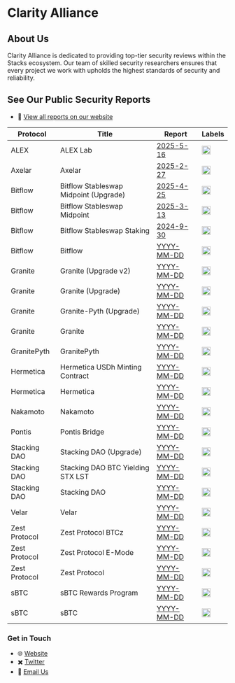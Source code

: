 # Clarity Alliance

## About Us
Clarity Alliance is dedicated to providing top-tier security reviews within the Stacks ecosystem. Our team of skilled security researchers ensures that every project we work with upholds the highest standards of security and reliability.

## See Our Public Security Reports

- 📑 [View all reports on our website](https://www.clarityalliance.org/reports)

| Protocol       | Title                                  | Report                                                                                                      | Labels                                                                                     |
| -------------- | -------------------------------------- | ----------------------------------------------------------------------------------------------------------- | ------------------------------------------------------------------------------------------ |
| ALEX            | ALEX Lab                                | [2025-5-16](https://clarity-alliance.github.io/audits/Clarity%20Alliance%20-%20ALEX%20Lab.pdf)             | <img height="20" src="https://img.shields.io/badge/-   Clarity   -63698d?style=flat" />    |
| Axelar           | Axelar                                  | [2025-2-27](https://clarity-alliance.github.io/audits/Clarity%20Alliance%20-%20Axelar.pdf)                 | <img height="20" src="https://img.shields.io/badge/-   Clarity   -63698d?style=flat" />    |
| Bitflow          | Bitflow Stableswap Midpoint (Upgrade)   | [2025-4-25](https://clarity-alliance.github.io/audits/Clarity%20Alliance%20-%20Bitflow%20Stableswap%20Midpoint%20(Upgrade).pdf) | <img height="20" src="https://img.shields.io/badge/-   Clarity   -63698d?style=flat" />    |
| Bitflow          | Bitflow Stableswap Midpoint              | [2025-3-13](https://clarity-alliance.github.io/audits/Clarity%20Alliance%20-%20Bitflow%20Stableswap%20Midpoint.pdf)              | <img height="20" src="https://img.shields.io/badge/-   Clarity   -63698d?style=flat" />    |
| Bitflow          | Bitflow Stableswap Staking               | [2024-9-30](https://clarity-alliance.github.io/audits/Clarity%20Alliance%20-%20Bitflow%20Stableswap%20Staking.pdf)               | <img height="20" src="https://img.shields.io/badge/-   Clarity   -63698d?style=flat" />    |
| Bitflow          | Bitflow                                 | [YYYY-MM-DD](https://clarity-alliance.github.io/audits/Clarity%20Alliance%20-%20Bitflow.pdf)                                   | <img height="20" src="https://img.shields.io/badge/-   Clarity   -63698d?style=flat" />    |
| Granite          | Granite (Upgrade v2)                     | [YYYY-MM-DD](https://clarity-alliance.github.io/audits/Clarity%20Alliance%20-%20Granite%20(Upgrade%20v2).pdf)                   | <img height="20" src="https://img.shields.io/badge/-   Clarity   -63698d?style=flat" />    |
| Granite          | Granite (Upgrade)                         | [YYYY-MM-DD](https://clarity-alliance.github.io/audits/Clarity%20Alliance%20-%20Granite%20(Upgrade).pdf)                         | <img height="20" src="https://img.shields.io/badge/-   Clarity   -63698d?style=flat" />    |
| Granite          | Granite-Pyth (Upgrade)                     | [YYYY-MM-DD](https://clarity-alliance.github.io/audits/Clarity%20Alliance%20-%20Granite-Pyth%20(Upgrade).pdf)                     | <img height="20" src="https://img.shields.io/badge/-   Clarity   -63698d?style=flat" />    |
| Granite          | Granite                                     | [YYYY-MM-DD](https://clarity-alliance.github.io/audits/Clarity%20Alliance%20-%20Granite.pdf)                                     | <img height="20" src="https://img.shields.io/badge/-   Clarity   -63698d?style=flat" />    |
| GranitePyth      | GranitePyth                                 | [YYYY-MM-DD](https://clarity-alliance.github.io/audits/Clarity%20Alliance%20-%20GranitePyth.pdf)                                 | <img height="20" src="https://img.shields.io/badge/-   Clarity   -63698d?style=flat" />    |
| Hermetica         | Hermetica USDh Minting Contract              | [YYYY-MM-DD](https://clarity-alliance.github.io/audits/Clarity%20Alliance%20-%20Hermetica%20USDh%20Minting%20Contract.pdf)        | <img height="20" src="https://img.shields.io/badge/-   Clarity   -63698d?style=flat" />    |
| Hermetica         | Hermetica                                     | [YYYY-MM-DD](https://clarity-alliance.github.io/audits/Clarity%20Alliance%20-%20Hermetica.pdf)                                     | <img height="20" src="https://img.shields.io/badge/-   Clarity   -63698d?style=flat" />    |
| Nakamoto           | Nakamoto                                        | [YYYY-MM-DD](https://clarity-alliance.github.io/audits/Clarity%20Alliance%20-%20Nakamoto.pdf)                                        | <img height="20" src="https://img.shields.io/badge/-   Clarity   -63698d?style=flat" />    |
| Pontis               | Pontis Bridge                                        | [YYYY-MM-DD](https://clarity-alliance.github.io/audits/Clarity%20Alliance%20-%20Pontis%20Bridge.pdf)                                        | <img height="20" src="https://img.shields.io/badge/-   Clarity   -63698d?style=flat" />    |
| Stacking DAO        | Stacking DAO (Upgrade)                                        | [YYYY-MM-DD](https://clarity-alliance.github.io/audits/Clarity%20Alliance%20-%20Stacking%20DAO%20(Upgrade).pdf)                                        | <img height="20" src="https://img.shields.io/badge/-   Clarity   -63698d?style=flat" />    |
| Stacking DAO        | Stacking DAO BTC Yielding STX LST                                        | [YYYY-MM-DD](https://clarity-alliance.github.io/audits/Clarity%20Alliance%20-%20Stacking%20DAO%20BTC%20Yielding%20STX%20LST.pdf)                                        | <img height="20" src="https://img.shields.io/badge/-   Clarity   -63698d?style=flat" />    |
| Stacking DAO        | Stacking DAO                                        | [YYYY-MM-DD](https://clarity-alliance.github.io/audits/Clarity%20Alliance%20-%20Stacking%20DAO.pdf)                                        | <img height="20" src="https://img.shields.io/badge/-   Clarity   -63698d?style=flat" />    |
| Velar                   | Velar                                        | [YYYY-MM-DD](https://clarity-alliance.github.io/audits/Clarity%20Alliance%20-%20Velar.pdf)                                        | <img height="20" src="https://img.shields.io/badge/-   Clarity   -63698d?style=flat" />    |
| Zest Protocol          | Zest Protocol BTCz                                        | [YYYY-MM-DD](https://clarity-alliance.github.io/audits/Clarity%20Alliance%20-%20Zest%20Protocol%20BTCz.pdf)                                        | <img height="20" src="https://img.shields.io/badge/-   Clarity   -63698d?style=flat" />    |
| Zest Protocol          | Zest Protocol E-Mode                                        | [YYYY-MM-DD](https://clarity-alliance.github.io/audits/Clarity%20Alliance%20-%20Zest%20Protocol%20E-Mode.pdf)                                        | <img height="20" src="https://img.shields.io/badge/-   Clarity   -63698d?style=flat" />    |
| Zest Protocol          | Zest Protocol                                        | [YYYY-MM-DD](https://clarity-alliance.github.io/audits/Clarity%20Alliance%20-%20Zest%20Protocol.pdf)                                        | <img height="20" src="https://img.shields.io/badge/-   Clarity   -63698d?style=flat" />    |
| sBTC                       | sBTC Rewards Program                                        | [YYYY-MM-DD](https://clarity-alliance.github.io/audits/Clarity%20Alliance%20-%20sBTC%20Rewards%20Program.pdf)                                        | <img height="20" src="https://img.shields.io/badge/-   Clarity   -63698d?style=flat" />    |
| sBTC                       | sBTC                                        | [YYYY-MM-DD](https://clarity-alliance.github.io/audits/Clarity%20Alliance%20-%20sBTC.pdf)                                        | <img height="20" src="https://img.shields.io/badge/-   Clarity   -63698d?style=flat" />    |

### Get in Touch
- 🌐 [Website](https://www.clarityalliance.org)
- ✖️ [Twitter](https://x.com/ClarAllianceSTX)
- 📧 [Email Us](mailto:contact@clarityalliance.org)

